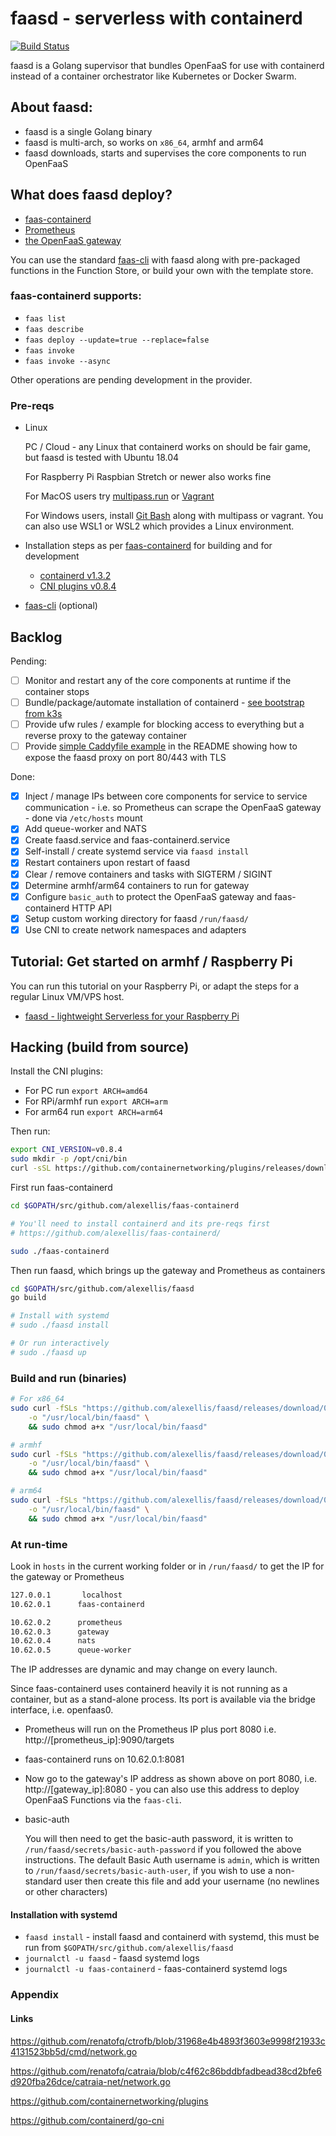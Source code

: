 # faasd - serverless with containerd

[![Build Status](https://travis-ci.com/alexellis/faasd.svg?branch=master)](https://travis-ci.com/alexellis/faasd)

faasd is a Golang supervisor that bundles OpenFaaS for use with containerd instead of a container orchestrator like Kubernetes or Docker Swarm.

## About faasd:

* faasd is a single Golang binary
* faasd is multi-arch, so works on `x86_64`, armhf and arm64
* faasd downloads, starts and supervises the core components to run OpenFaaS

## What does faasd deploy?

* [faas-containerd](https://github.com/alexellis/faas-containerd/)
* [Prometheus](https://github.com/prometheus/prometheus)
* [the OpenFaaS gateway](https://github.com/openfaas/faas/tree/master/gateway)

You can use the standard [faas-cli](https://github.com/openfaas/faas-cli) with faasd along with pre-packaged functions in the Function Store, or build your own with the template store.

### faas-containerd supports:

* `faas list`
* `faas describe` 
* `faas deploy --update=true --replace=false`
* `faas invoke`
* `faas invoke --async`

Other operations are pending development in the provider.

### Pre-reqs

* Linux

    PC / Cloud - any Linux that containerd works on should be fair game, but faasd is tested with Ubuntu 18.04

    For Raspberry Pi Raspbian Stretch or newer also works fine

    For MacOS users try [multipass.run](https://multipass.run) or [Vagrant](https://www.vagrantup.com/)

    For Windows users, install [Git Bash](https://git-scm.com/downloads) along with multipass or vagrant. You can also use WSL1 or WSL2 which provides a Linux environment.

* Installation steps as per [faas-containerd](https://github.com/alexellis/faas-containerd) for building and for development
    * [containerd v1.3.2](https://github.com/containerd/containerd)
    * [CNI plugins v0.8.4](https://github.com/containernetworking/plugins)

* [faas-cli](https://github.com/openfaas/faas-cli) (optional)

## Backlog

Pending:

* [ ] Monitor and restart any of the core components at runtime if the container stops
* [ ] Bundle/package/automate installation of containerd - [see bootstrap from k3s](https://github.com/rancher/k3s)
* [ ] Provide ufw rules / example for blocking access to everything but a reverse proxy to the gateway container
* [ ] Provide [simple Caddyfile example](https://blog.alexellis.io/https-inlets-local-endpoints/) in the README showing how to expose the faasd proxy on port 80/443 with TLS

Done:

* [x] Inject / manage IPs between core components for service to service communication - i.e. so Prometheus can scrape the OpenFaaS gateway - done via `/etc/hosts` mount
* [x] Add queue-worker and NATS
* [x] Create faasd.service and faas-containerd.service
* [x] Self-install / create systemd service via `faasd install`
* [x] Restart containers upon restart of faasd
* [x] Clear / remove containers and tasks with SIGTERM / SIGINT
* [x] Determine armhf/arm64 containers to run for gateway
* [x] Configure `basic_auth` to protect the OpenFaaS gateway and faas-containerd HTTP API
* [x] Setup custom working directory for faasd `/run/faasd/`
* [x] Use CNI to create network namespaces and adapters

## Tutorial: Get started on armhf / Raspberry Pi

You can run this tutorial on your Raspberry Pi, or adapt the steps for a regular Linux VM/VPS host.

* [faasd - lightweight Serverless for your Raspberry Pi](https://blog.alexellis.io/faasd-for-lightweight-serverless/)

## Hacking (build from source)

Install the CNI plugins:

* For PC run `export ARCH=amd64`
* For RPi/armhf run `export ARCH=arm`
* For arm64 run `export ARCH=arm64`

Then run:

```sh
export CNI_VERSION=v0.8.4
sudo mkdir -p /opt/cni/bin
curl -sSL https://github.com/containernetworking/plugins/releases/download/${CNI_VERSION}/cni-plugins-linux-${ARCH}-${CNI_VERSION}.tgz | sudo tar -xz -C /opt/cni/bin
```

First run faas-containerd

```sh
cd $GOPATH/src/github.com/alexellis/faas-containerd

# You'll need to install containerd and its pre-reqs first
# https://github.com/alexellis/faas-containerd/

sudo ./faas-containerd
```

Then run faasd, which brings up the gateway and Prometheus as containers

```sh
cd $GOPATH/src/github.com/alexellis/faasd
go build

# Install with systemd
# sudo ./faasd install

# Or run interactively
# sudo ./faasd up
```

### Build and run (binaries)

```sh
# For x86_64
sudo curl -fSLs "https://github.com/alexellis/faasd/releases/download/0.4.4/faasd" \
    -o "/usr/local/bin/faasd" \
    && sudo chmod a+x "/usr/local/bin/faasd"

# armhf
sudo curl -fSLs "https://github.com/alexellis/faasd/releases/download/0.4.4/faasd-armhf" \
    -o "/usr/local/bin/faasd" \
    && sudo chmod a+x "/usr/local/bin/faasd"

# arm64
sudo curl -fSLs "https://github.com/alexellis/faasd/releases/download/0.4.4/faasd-arm64" \
    -o "/usr/local/bin/faasd" \
    && sudo chmod a+x "/usr/local/bin/faasd"
```

### At run-time

Look in `hosts` in the current working folder or in `/run/faasd/` to get the IP for the gateway or Prometheus

```sh
127.0.0.1       localhost
10.62.0.1      faas-containerd

10.62.0.2      prometheus
10.62.0.3      gateway
10.62.0.4      nats
10.62.0.5      queue-worker
```

The IP addresses are dynamic and may change on every launch.

Since faas-containerd uses containerd heavily it is not running as a container, but as a stand-alone process. Its port is available via the bridge interface, i.e. openfaas0.

* Prometheus will run on the Prometheus IP plus port 8080 i.e. http://[prometheus_ip]:9090/targets

* faas-containerd runs on 10.62.0.1:8081

* Now go to the gateway's IP address as shown above on port 8080, i.e. http://[gateway_ip]:8080 - you can also use this address to deploy OpenFaaS Functions via the `faas-cli`. 

* basic-auth

    You will then need to get the basic-auth password, it is written to `/run/faasd/secrets/basic-auth-password` if you followed the above instructions.
The default Basic Auth username is `admin`, which is written to `/run/faasd/secrets/basic-auth-user`, if you wish to use a non-standard user then create this file and add your username (no newlines or other characters) 

#### Installation with systemd

* `faasd install` - install faasd and containerd with systemd, this must be run from `$GOPATH/src/github.com/alexellis/faasd`
* `journalctl -u faasd` - faasd systemd logs
* `journalctl -u faas-containerd` - faas-containerd systemd logs

### Appendix

#### Links

https://github.com/renatofq/ctrofb/blob/31968e4b4893f3603e9998f21933c4131523bb5d/cmd/network.go

https://github.com/renatofq/catraia/blob/c4f62c86bddbfadbead38cd2bfe6d920fba26dce/catraia-net/network.go

https://github.com/containernetworking/plugins

https://github.com/containerd/go-cni

